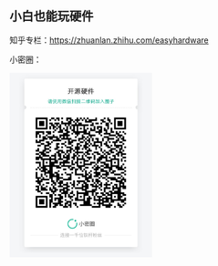 ## 小白也能玩硬件

知乎专栏：https://zhuanlan.zhihu.com/easyhardware

小密圈：

<img src="assets/img/qrcode_xmq.jpg" width="250" />
